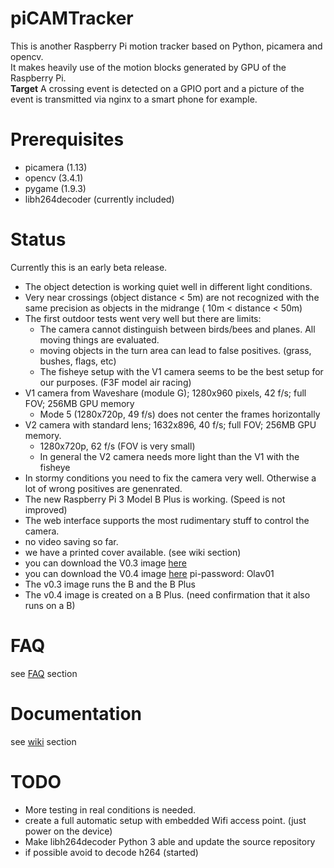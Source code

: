 # piCAMTracker
This is another Raspberry Pi motion tracker based on Python, picamera and opencv.   
It makes heavily use of the motion blocks generated by GPU of the Raspberry Pi.   
**Target** A crossing event is detected on a GPIO port and a picture of the event is transmitted via nginx to a smart phone for example.

# Prerequisites
* picamera (1.13)
* opencv (3.4.1)
* pygame (1.9.3)
* libh264decoder   (currently included)  
 
# Status
Currently this is an early beta release.   
* The object detection is working quiet well in different light conditions.
* Very near crossings (object distance < 5m) are not recognized with the same precision as objects in the midrange ( 10m < distance < 50m) 
* The first outdoor tests went very well but there are limits: 
  * The camera cannot distinguish between birds/bees and planes. All moving things are evaluated.
  * moving objects in the turn area can lead to false positives. (grass, bushes, flags, etc)
  * The fisheye setup with the V1 camera seems to be the best setup for our purposes. (F3F model air racing)
* V1 camera from Waveshare (module G); 1280x960 pixels, 42 f/s; full FOV; 256MB GPU memory
  * Mode 5 (1280x720p, 49 f/s) does not center the frames horizontally
* V2 camera with standard lens; 1632x896, 40 f/s; full FOV; 256MB GPU memory.
  * 1280x720p, 62 f/s (FOV is very small)
  * In general the V2 camera needs more light than the V1 with the fisheye
* In stormy conditions you need to fix the camera very well. Otherwise a lot of wrong positives are genenrated.
* The new Raspberry Pi 3 Model B Plus is working. (Speed is not improved)
* The web interface supports the most rudimentary stuff to control the camera.
* no video saving so far.   
* we have a printed cover available. (see wiki section)
* you can download the V0.3 image [here](https://drive.google.com/file/d/1fq3jb0tYNVIxhNmgaASyJYLsajSUOv0g/view?usp=sharing)
* you can download the V0.4 image [here](https://drive.google.com/file/d/1JSD_bzF0yAWboponnqq7Q_OJO1nm057K/view?usp=sharing)
  pi-password: Olav01
* The v0.3 image runs the B and the B Plus
* The v0.4 image is created on a B Plus. (need confirmation that it also runs on a B)

# FAQ
see [FAQ](https://github.com/barney-NG/piCAMTracker/wiki/FAQ) section

# Documentation
see [wiki](https://github.com/barney-NG/piCAMTracker/wiki) section

# TODO
* More testing in real conditions is needed.
* create a full automatic setup with embedded Wifi access point. (just power on the device)
* Make libh264decoder Python 3 able and update the source repository
* if possible avoid to decode h264  (started)
